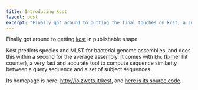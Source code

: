 ```yaml
---
title: Introducing kcst
layout: post
excerpt: "Finally got around to putting the final touches on kcst, a sub-second bacterial genome typer."
---
```


Finally got around to getting [kcst](http://io.zwets.it/kcst) in publishable shape.

Kcst predicts species and MLST for bacterial genome assemblies, and does this
within a second for the average assembly.  It comes with `khc` (k-mer hit counter),
a very fast and accurate tool to compute sequence similarity between a query sequence
and a set of subject sequences.

Its homepage is here: http://io.zwets.it/kcst, and [here is its source code](https://github.com/zwets/kcst).

